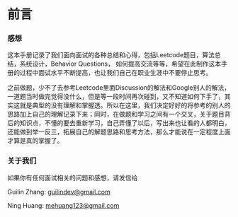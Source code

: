 # 前言

### 感想

这本手册记录了我们面向面试的各种总结和心得，包括Leetcode题目，算法总结，系统设计，Behavior Questions， 如何提高交流等等，希望在此制作这本手册的过程中面试水平不断提高，也让我们自己在职业生涯中不要停止思考。

之前做题，少不了去参考Leetcode里面Discussion的解法和Google别人的解法，一道题当时做完觉得没什么，但是等一段时间再次碰到，又不知道如何下手了，其实这就是典型的没有理解和掌握透。所以在这里，我们决定好好的将参考的别人的思路加上自己的理解记录下来；同时，在做题和学习之间有一个交叉，关于题目背后的知识点，不懂的要去重新学习，自己弄懂了以后，写出来也让看的人都明白，还能做到举一反三，拓展自己的解题思路和思考方法，那么才能说在一定程度上面才算是真的掌握了。

### 关于我们

如果你有任何面试相关的问题和感想，请发信给

Guilin Zhang: guilindev@gmail.com

Ning Huang: mehuang123@gmail.com 

